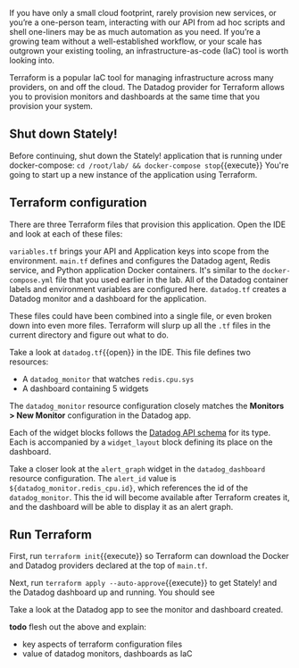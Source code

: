 If you have only a small cloud footprint, rarely provision new services, or you’re a one-person team, interacting with our API from ad hoc scripts and shell one-liners may be as much automation as you need. If you’re a growing team without a well-established workflow, or your scale has outgrown your existing tooling, an infrastructure-as-code (IaC) tool is worth looking into.

Terraform is a popular IaC tool for managing infrastructure across many providers, on and off the cloud. The Datadog provider for Terraform allows you to provision monitors and dashboards at the same time that you provision your system.

## Shut down Stately!
Before continuing, shut down the Stately! application that is running under docker-compose: `cd /root/lab/ && docker-compose stop`{{execute}} You're going to start up a new instance of the application using Terraform.
## Terraform configuration
There are three Terraform files that provision this application. Open the IDE and look at each of these files:

`variables.tf` brings your API and Application keys into scope from the environment. 
`main.tf` defines and configures the Datadog agent, Redis service, and Python application Docker containers. It's similar to the `docker-compose.yml` file that you used earlier in the lab. All of the Datadog container labels and environment variables are configured here.
`datadog.tf` creates a Datadog monitor and a dashboard for the application.

These files could have been combined into a single file, or even broken down into even more files. Terraform will slurp up all the `.tf` files in the current directory and figure out what to do.

Take a look at `datadog.tf`{{open}} in the IDE. This file defines two resources: 
  - A `datadog_monitor` that watches `redis.cpu.sys`
  - A dashboard containing 5 widgets

The `datadog_monitor` resource configuration closely matches the **Monitors > New Monitor** configuration in the Datadog app.

Each of the widget blocks follows the [Datadog API schema](https://docs.datadoghq.com/dashboards/widgets/) for its type. Each is accompanied by a `widget_layout` block defining its place on the dashboard.

Take a closer look at the `alert_graph` widget in the `datadog_dashboard` resource configuration. The `alert_id` value is `${datadog_monitor.redis_cpu.id}`, which references the id of the `datadog_monitor`. This the id will become available after Terraform creates it, and the dashboard will be able to display it as an alert graph.

## Run Terraform
First, run `terraform init`{{execute}} so Terraform can download the Docker and Datadog providers declared at the top of `main.tf`.

Next, run `terraform apply --auto-approve`{{execute}} to get Stately! and the Datadog dashboard up and running. You should see 

Take a look at the Datadog app to see the monitor and dashboard created.

**todo** flesh out the above and explain:
  - key aspects of terraform configuration files
  - value of datadog monitors, dashboards as IaC